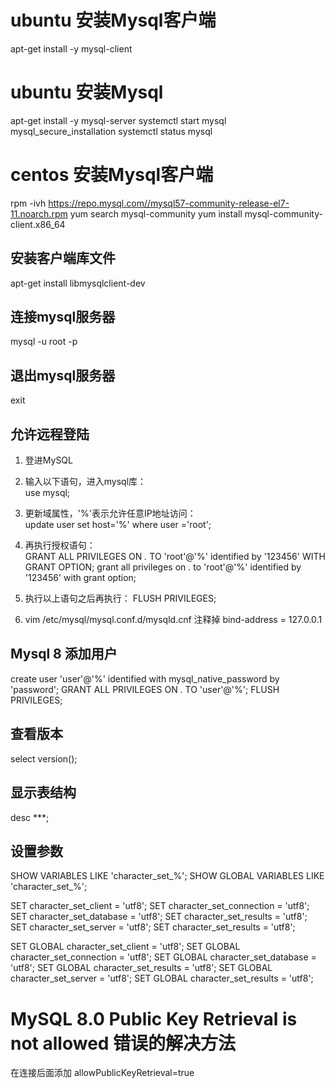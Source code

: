 

# ubuntu 安装Mysql客户端
apt-get install -y mysql-client

# ubuntu 安装Mysql
apt-get install -y mysql-server
systemctl start mysql
mysql_secure_installation
systemctl status mysql

# centos 安装Mysql客户端
rpm -ivh https://repo.mysql.com//mysql57-community-release-el7-11.noarch.rpm
yum search mysql-community
yum install mysql-community-client.x86_64


## 安装客户端库文件
apt-get install libmysqlclient-dev

## 连接mysql服务器
mysql -u root -p

## 退出mysql服务器
exit

## 允许远程登陆
1. 登进MySQL

2. 输入以下语句，进入mysql库：  
    use mysql;

3. 更新域属性，'%'表示允许任意IP地址访问：  
    update user set host='%' where user ='root';

4. 再执行授权语句：  
    GRANT ALL PRIVILEGES ON *.* TO 'root'@'%' identified by '123456' WITH GRANT OPTION;
    grant all privileges on *.* to 'root'@'%' identified by '123456' with grant option;

5. 执行以上语句之后再执行：
    FLUSH PRIVILEGES;

6. vim /etc/mysql/mysql.conf.d/mysqld.cnf
   注释掉 bind-address          = 127.0.0.1

## Mysql 8 添加用户
create user 'user'@'%' identified with mysql_native_password by 'password';
GRANT ALL PRIVILEGES ON *.* TO 'user'@'%';
FLUSH PRIVILEGES;

## 查看版本
select version();

## 显示表结构
desc ***;

## 设置参数

SHOW VARIABLES LIKE 'character_set_%';
SHOW GLOBAL VARIABLES LIKE 'character_set_%';

SET character_set_client = 'utf8';
SET character_set_connection = 'utf8';
SET character_set_database = 'utf8';
SET character_set_results = 'utf8';
SET character_set_server = 'utf8';
SET character_set_results = 'utf8';

SET GLOBAL  character_set_client = 'utf8';
SET GLOBAL  character_set_connection = 'utf8';
SET GLOBAL  character_set_database = 'utf8';
SET GLOBAL  character_set_results = 'utf8';
SET GLOBAL  character_set_server = 'utf8';
SET GLOBAL  character_set_results = 'utf8';

# MySQL 8.0 Public Key Retrieval is not allowed 错误的解决方法
在连接后面添加 allowPublicKeyRetrieval=true
